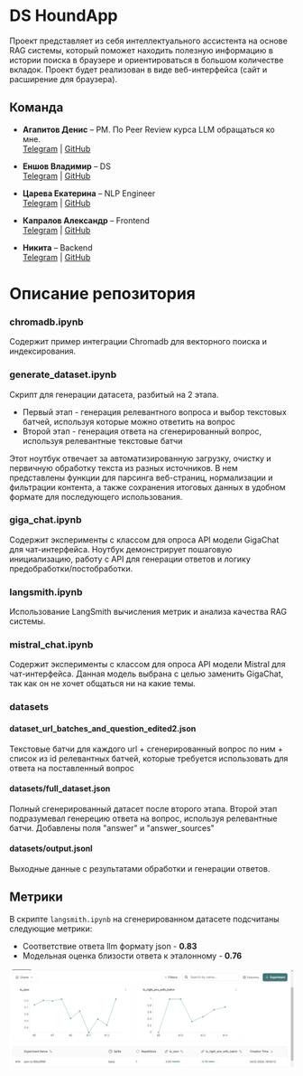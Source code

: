 # DS HoundApp

Проект представляет из себя интеллектуального ассистента на основе RAG системы, который поможет находить полезную информацию в истории поиска в браузере и ориентироваться в большом количестве вкладок. Проект будет реализован в виде веб-интерфейса (сайт и расширение для браузера).

## Команда

- **Агапитов Денис** – PM. По Peer Review курса LLM обращаться ко мне.  
  [Telegram](https://t.me/denisadmn) | [GitHub](https://github.com/koshkidadanet)

- **Еншов Владимир** – DS  
  [Telegram](https://t.me/Walde_mare) | [GitHub](https://github.com/Astra42)

- **Царева Екатерина** – NLP Engineer  
  [Telegram](https://t.me/katyatsr) | [GitHub](https://github.com/EKaterinaTR)

- **Капралов Александр** – Frontend  
  [Telegram](https://t.me/Lihten) | [GitHub](https://github.com/MrPALpi)

- **Никита** – Backend  
  [Telegram](https://t.me/gabbhack) | [GitHub](https://github.com/gabbhack)


# Описание репозитория

### сhromadb.ipynb  
Содержит пример интеграции Chromadb для векторного поиска и индексирования.

### generate_dataset.ipynb
Скрипт для генерации датасета, разбитый на 2 этапа.  

- Первый этап - генерация релевантного вопроса и выбор текстовых батчей, используя которые можно ответить на вопрос
- Второй этап - генерация ответа на сгенерированный вопрос, используя релевантные текстовые батчи

Этот ноутбук отвечает за автоматизированную загрузку, очистку и первичную обработку текста из разных источников. В нем представлены функции для парсинга веб-страниц, нормализации и фильтрации контента, а также сохранения итоговых данных в удобном формате для последующего использования.

### giga_chat.ipynb
Содержит эксперименты с классом для опроса API модели GigaChat для чат-интерфейса. Ноутбук демонстрирует пошаговую инициализацию, работу с API для генерации ответов и логику предобработки/постобработки.

### langsmith.ipynb
Использование LangSmith вычисления метрик и анализа качества RAG системы.

### mistral_chat.ipynb
Содержит эксперименты с классом для опроса API модели Mistral для чат-интерфейса. Данная модель выбрана с целью заменить GigaChat, так как он не хочет общаться ни на какие темы.

### datasets

#### dataset_url_batches_and_question_edited2.json  
Текстовые батчи для каждого url + сгенерированный вопрос по ним + список из id релевантных батчей, которые требуется использовать для ответа на поставленный вопрос

#### datasets/full_dataset.json  
Полный сгенерированный датасет после второго этапа. Второй этап подразумевал генерецию ответа на вопрос, используя релевантные батчи. Добавлены поля "answer" и "answer_sources"

#### datasets/output.jsonl  
Выходные данные с результатами обработки и генерации ответов.


## Метрики

В скрипте `langsmith.ipynb` на сгенерированном датасете подсчитаны следующие метрики:

- Соответствие ответа llm формату json - **0.83**
- Модельная оценка близости ответа к эталонному - **0.76**

![Метрики langsmith](images/langsmith_metrics.png)
